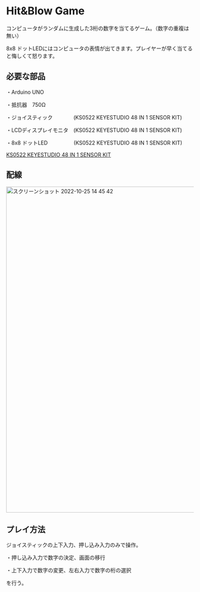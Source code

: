 # Hit&Blow Game

コンピュータがランダムに生成した3桁の数字を当てるゲーム。（数字の重複は無い）

8x8 ドットLEDにはコンピュータの表情が出てきます。プレイヤーが早く当てると悔しくて怒ります。

## 必要な部品

・Arduino UNO

・抵抗器　750Ω

・ジョイスティック　　　　(KS0522 KEYESTUDIO 48 IN 1 SENSOR KIT)

・LCDディスプレイモニタ　(KS0522 KEYESTUDIO 48 IN 1 SENSOR KIT)

・8x8 ドットLED　　　　　(KS0522 KEYESTUDIO 48 IN 1 SENSOR KIT)

[KS0522 KEYESTUDIO 48 IN 1 SENSOR KIT](https://github.com/keyestudio/KS0522-Keyestudio-48-in-1-Sensor-Kit/blob/master/KS0522.md)

## 配線

<img width="874" alt="スクリーンショット 2022-10-25 14 45 42" src="https://user-images.githubusercontent.com/64641621/197692614-6dfe0057-76b1-4126-a41b-e048f041e63c.png">

## プレイ方法
ジョイスティックの上下入力、押し込み入力のみで操作。

・押し込み入力で数字の決定、画面の移行

・上下入力で数字の変更、左右入力で数字の桁の選択

を行う。
